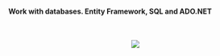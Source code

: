 <p align="center"><h4>Work with databases.  Entity Framework, SQL and ADO.NET</h4></p>
</br>
<p align="center">
<img src="https://i-msdn.sec.s-msft.com/dynimg/IC423396.png">
</p>
